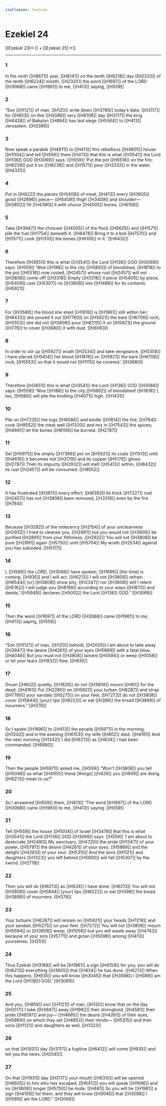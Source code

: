 ```yaml
---
cssClasses: lexicon
---
```


# Ezekiel 24

[[Ezekiel 23|←]] • [[Ezekiel 25|→]]

---

### 1
In the ninth [[H8671]] year, [[H8141]] on the tenth [[H6218]] day [[H2320]] of the tenth [[H6224]] month, [[H2320]] the word [[H1697]] of the LORD [[H3068]] came [[H1961]] to me, [[H413]] saying, [[H559]]

### 2
“Son [[H1121]] of man, [[H120]] write down [[H3789]] today’s date, [[H3117]] for [[H853]] on this [[H2088]] very [[H6106]] day [[H3117]] the king [[H4428]] of Babylon [[H894]] has laid siege [[H5564]] to [[H413]] Jerusalem. [[H3389]]

### 3
Now speak a parable [[H4911]] to [[H413]] this rebellious [[H4805]] house [[H1004]] and tell [[H559]] them [[H413]] that this is what [[H3541]] the Lord [[H136]] GOD [[H3069]] says: [[H559]] ‘Put the pot [[H5518]] on the fire; [[H8239]] put it on [[H8239]] and [[H1571]] pour [[H3332]] in  the water. [[H4325]]

### 4
Put in [[H622]] the pieces [[H5409]] of meat, [[H413]] every [[H3605]] good [[H2896]] piece— [[H5409]] thigh [[H3409]] and shoulder— [[H3802]] fill [[H4390]] it with choice [[H4005]] bones. [[H6106]]

### 5
Take [[H3947]] the choicest [[H4005]] of the flock [[H6629]] and [[H1571]] pile the fuel [[H1754]] beneath it. [[H8478]] Bring it to a boil [[H7570]] and [[H1571]] cook [[H1310]] the bones [[H6106]] in it.’ [[H8432]]

### 6
Therefore [[H3651]] this is what [[H3541]] the Lord [[H136]] GOD [[H3069]] says: [[H559]] ‘Woe [[H188]] to the city [[H5892]] of bloodshed, [[H1818]] to the pot [[H5518]] now rusted, [[H2457]] whose rust [[H2457]] will not [[H3808]] come off! [[H3318]] Empty [[H3318]] it piece [[H5409]] by piece; [[H5409]] cast [[H5307]] no [[H3808]] lots [[H1486]] for its contents. [[H5921]]

### 7
For [[H3588]] the blood she shed [[H1818]] is [[H1961]] still within her; [[H8432]] she poured it out [[H7760]] on [[H5921]] the bare [[H6706]] rock; [[H5553]] she did not [[H3808]] pour [[H8210]] it on [[H5921]] the ground [[H776]] to cover [[H3680]] it with dust. [[H6083]]

### 8
In order to stir up [[H5927]] wrath [[H2534]] and take vengeance, [[H5358]] I have placed [[H5414]] her blood [[H1818]] on [[H5921]] the bare [[H6706]] rock, [[H5553]] so that it would not [[H1115]] be covered.’ [[H3680]]

### 9
Therefore [[H3651]] this is what [[H3541]] the Lord [[H136]] GOD [[H3068]] says: [[H559]] ‘Woe [[H188]] to the city [[H5892]] of bloodshed! [[H1818]] I, too, [[H589]] will pile the kindling [[H4071]] high. [[H1431]]

### 10
Pile on [[H7235]] the logs [[H6086]] and kindle [[H1814]] the fire; [[H784]] cook [[H8552]] the meat well [[H1320]] and mix in [[H7543]] the spices; [[H4841]] let the bones [[H6106]] be burned. [[H2787]]

### 11
Set [[H5975]] the empty [[H7386]] pot on [[H5921]] its coals [[H1513]] until [[H4616]] it becomes hot [[H3179]] and its copper [[H5178]] glows. [[H2787]] Then its impurity [[H2932]] will melt [[H5413]] within; [[H8432]] its rust [[H2457]] will be consumed. [[H8552]]

### 12
It has frustrated [[H3811]] every effort; [[H8383]] its thick [[H7227]] rust [[H2457]] has not [[H3808]] been removed, [[H3318]] even by the fire. [[H784]]

### 13
Because [[H3282]] of the indecency [[H2154]] of your uncleanness [[H2932]] I tried to cleanse you, [[H2891]] but you would not [[H3808]] be purified [[H2891]] from your filthiness. [[H2932]] You will not [[H3808]] be pure [[H2891]] again [[H5750]] until [[H5704]] My wrath [[H2534]] against you  has subsided. [[H5117]]

### 14
I, [[H589]] the LORD, [[H3068]] have spoken; [[H1696]] [the time] is coming, [[H935]] and I will act. [[H6213]] I will not [[H3808]] refrain [[H6544]] [or] [[H3808]] show pity, [[H2347]] nor [[H3808]] will I relent. [[H5162]] I will judge you [[H8199]] according to your ways [[H1870]] and deeds,’ [[H5949]] declares [[H5002]] the Lord [[H136]] GOD.” [[H3069]]

### 15
Then the word [[H1697]] of the LORD [[H3068]] came [[H1961]] to me, [[H413]] saying, [[H559]]

### 16
“Son [[H1121]] of man, [[H120]] behold, [[H2005]] I am about to take away [[H3947]] the desire [[H4261]] of your eyes [[H5869]] with a fatal blow. [[H4046]] But you must not [[H3808]] lament [[H5594]] or weep [[H1058]] or let your tears [[H1832]] flow. [[H935]]

### 17
Groan [[H602]] quietly; [[H1826]] do not [[H3808]] mourn [[H60]] for the dead. [[H4191]] Put [[H2280]] on [[H5921]] your turban [[H6287]] and strap [[H7760]] your sandals [[H5275]] on your feet; [[H7272]] do not [[H3808]] cover [[H5844]] [your] lips [[H8222]] or eat [[H398]] the bread [[H3899]] of mourners.” [[H376]]

### 18
So I spoke [[H1696]] to [[H413]] the people [[H5971]] in the morning, [[H1242]] and in the evening [[H6153]] my wife [[H802]] died. [[H4191]] And the next morning [[H1242]] I did [[H6213]] as [[H834]] I had been commanded. [[H6680]]

### 19
Then the people [[H5971]] asked me, [[H559]] “Won't [[H3808]] you tell [[H5046]] us  what [[H4100]] these [things] [[H428]] you [[H859]] are doing [[H6213]] mean to us?” 

### 20
So I answered [[H559]] them, [[H413]] “The word [[H1697]] of the LORD [[H3068]] came [[H1961]] to me, [[H413]] saying: [[H559]]

### 21
Tell [[H559]] the house [[H1004]] of Israel [[H3478]] that this is what [[H3541]] the Lord [[H136]] GOD [[H3069]] says: [[H559]] ‘I am about to desecrate [[H2490]] My sanctuary, [[H4720]] the pride [[H1347]] of your power, [[H5797]] the desire [[H4261]] of your eyes, [[H5869]] and the delight [[H4263]] of your soul. [[H5315]] And the sons [[H1121]] and daughters [[H1323]] you left behind [[H5800]] will fall [[H5307]] by the sword. [[H2719]]

### 22
Then you will do [[H6213]] as [[H834]] I have done: [[H6213]] You will not [[H3808]] cover [[H5844]] [your] lips [[H8222]] or eat [[H398]] the bread [[H3899]] of mourners. [[H376]]

### 23
Your turbans [[H6287]] will remain on [[H5921]] your heads [[H7218]] and your sandals [[H5275]] on your feet. [[H7272]] You will not [[H3808]] mourn [[H5594]] or [[H3808]] weep, [[H1058]] but you will waste away [[H4743]] because of your sins [[H5771]] and groan [[H5098]] among [[H413]] yourselves. [[H251]]

### 24
Thus Ezekiel [[H3168]] will be [[H1961]] a sign [[H4159]] for you;  you will do [[H6213]] everything [[H3605]] that [[H834]] he has done. [[H6213]] When this happens, [[H935]] you will know [[H3045]] that [[H3588]] I [[H589]] am the Lord [[H136]] GOD.’ [[H3069]]

### 25
And you, [[H859]] son [[H1121]] of man, [[H120]] know that on the day [[H3117]] I take [[H3947]] away [[H1992]] their stronghold, [[H4581]] their pride [[H8597]] and joy— [[H4885]] the desire [[H4261]] of their eyes, [[H5869]] on which they set [[H4853]] their minds— [[H5315]] and their sons [[H1121]] and daughters as well, [[H1323]]

### 26
on that [[H1931]] day [[H3117]] a fugitive [[H6412]] will come [[H935]] and tell you the news. [[H2045]]

### 27
On that [[H1931]] day [[H3117]] your mouth [[H6310]] will be opened [[H6605]] to him who has escaped; [[H6412]] you will speak [[H1696]] and no [[H3808]] longer [[H5750]] be mute. [[H481]] So you will be [[H1961]] a sign [[H4159]] for them,  and they will know [[H3045]] that [[H3588]] I [[H589]] am the LORD.” [[H3068]]

